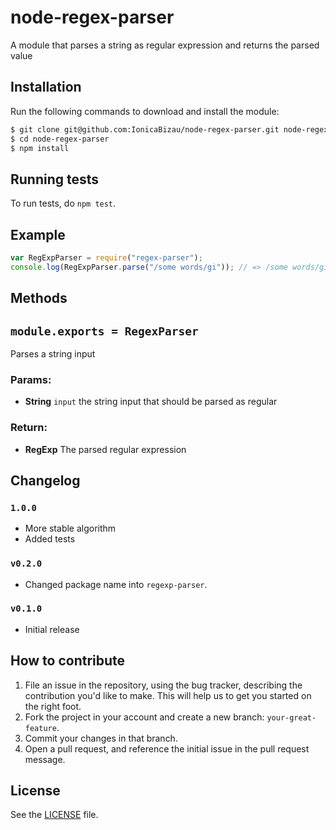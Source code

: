 # node-regex-parser
A module that parses a string as regular expression and returns the parsed value

## Installation
Run the following commands to download and install the module:

```sh
$ git clone git@github.com:IonicaBizau/node-regex-parser.git node-regex-parser
$ cd node-regex-parser
$ npm install
```

## Running tests
To run tests, do `npm test`.

## Example
```js
var RegExpParser = require("regex-parser");
console.log(RegExpParser.parse("/some words/gi")); // => /some words/gi
```

## Methods

## `module.exports = RegexParser`
Parses a string input

### Params:
* **String** `input` the string input that should be parsed as regular

### Return:
* **RegExp** The parsed regular expression

## Changelog

### `1.0.0`
 - More stable algorithm
 - Added tests

### `v0.2.0`
 - Changed package name into `regexp-parser`.

### `v0.1.0`
 - Initial release

## How to contribute

1. File an issue in the repository, using the bug tracker, describing the
   contribution you'd like to make. This will help us to get you started on the
   right foot.
2. Fork the project in your account and create a new branch:
   `your-great-feature`.
3. Commit your changes in that branch.
4. Open a pull request, and reference the initial issue in the pull request
   message.

## License
See the [LICENSE](./LICENSE) file.
